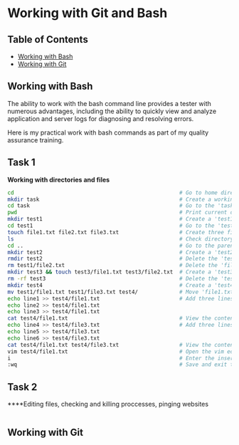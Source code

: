 # Working with Git and Bash 
## Table of Contents
- [Working with Bash](#mkdir-task)
- [Working with Git]()

## Working with Bash
The ability to work with the bash command line provides a tester with numerous advantages, including the ability to quickly view and analyze application and server logs for diagnosing and resolving errors.

Here is my practical work with bash commands as part of my quality assurance training.

## Task 1  
**Working with directories and files**
```bash
cd                                                    # Go to home directory
mkdir task                                            # Create a working directory 'task'
cd task                                               # Go to the 'task' directory
pwd                                                   # Print current directory path
mkdir test1                                           # Create a 'test1' directory into the 'task' working directory
cd test1                                              # Go to the 'test1' directory
touch file1.txt file2.txt file3.txt                   # Create three files into the current 'test1' directory
ls                                                    # Check directory 'test1' content
cd ..                                                 # Go to the parent directory
mkdir test2                                           # Create a 'test2' directory into the 'task' working directory
rmdir test2                                           # Delete the 'test2' directory
rm test1/file2.txt                                    # Delete the 'file2.txt' from 'test1' directory
mkdir test3 && touch test3/file1.txt test3/file2.txt  # Create a 'test3' directory and two files in it
rm -rf test3                                          # Delete the 'test3' directory and its contents
mkdir test4                                           # Create a 'test4' directory
mv test1/file1.txt test1/file3.txt test4/             # Move 'file1.txt' and 'file3.txt' from 'test1' directory to 'test4' directory
echo line1 >> test4/file1.txt                         # Add three lines with the word "line" to 'file1.txt' of 'test4' directory
echo line2 >> test4/file1.txt
echo line3 >> test4/file1.txt
cat test4/file1.txt                                   # View the contents of 'file1.txt' of 'test4' directory
echo line4 >> test4/file3.txt                         # Add three lines with the word "line" to 'file3.txt' of 'test4' directory
echo line5 >> test4/file3.txt
echo line6 >> test4/file3.txt
cat test4/file1.txt test4/file3.txt                   # View the contents of both files (file1.txt and file3.txt) at the same time
vim test4/file1.txt                                   # Open the vim editor to edit 'file1.txt'
i                                                     # Enter the insert mode of vim editor
:wq                                                   # Save and exit the vim editor
```
## Task 2
****Editing files, checking and killing proccesses, pinging websites
```bash
```
## Working with Git
